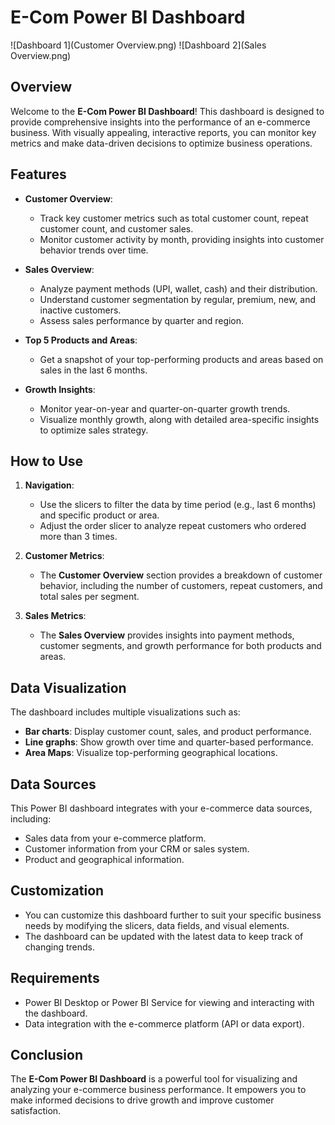 # E-Com Power BI Dashboard

![Dashboard 1](Customer Overview.png)
![Dashboard 2](Sales Overview.png)

## Overview

Welcome to the **E-Com Power BI Dashboard**! This dashboard is designed to provide comprehensive insights into the performance of an e-commerce business. With visually appealing, interactive reports, you can monitor key metrics and make data-driven decisions to optimize business operations.

## Features

- **Customer Overview**: 
   - Track key customer metrics such as total customer count, repeat customer count, and customer sales.
   - Monitor customer activity by month, providing insights into customer behavior trends over time.

- **Sales Overview**: 
   - Analyze payment methods (UPI, wallet, cash) and their distribution.
   - Understand customer segmentation by regular, premium, new, and inactive customers.
   - Assess sales performance by quarter and region.

- **Top 5 Products and Areas**: 
   - Get a snapshot of your top-performing products and areas based on sales in the last 6 months.

- **Growth Insights**: 
   - Monitor year-on-year and quarter-on-quarter growth trends.
   - Visualize monthly growth, along with detailed area-specific insights to optimize sales strategy.

## How to Use

1. **Navigation**: 
   - Use the slicers to filter the data by time period (e.g., last 6 months) and specific product or area.
   - Adjust the order slicer to analyze repeat customers who ordered more than 3 times.

2. **Customer Metrics**:
   - The **Customer Overview** section provides a breakdown of customer behavior, including the number of customers, repeat customers, and total sales per segment.

3. **Sales Metrics**:
   - The **Sales Overview** provides insights into payment methods, customer segments, and growth performance for both products and areas.

## Data Visualization

The dashboard includes multiple visualizations such as:
- **Bar charts**: Display customer count, sales, and product performance.
- **Line graphs**: Show growth over time and quarter-based performance.
- **Area Maps**: Visualize top-performing geographical locations.

## Data Sources

This Power BI dashboard integrates with your e-commerce data sources, including:
- Sales data from your e-commerce platform.
- Customer information from your CRM or sales system.
- Product and geographical information.

## Customization

- You can customize this dashboard further to suit your specific business needs by modifying the slicers, data fields, and visual elements.
- The dashboard can be updated with the latest data to keep track of changing trends.

## Requirements

- Power BI Desktop or Power BI Service for viewing and interacting with the dashboard.
- Data integration with the e-commerce platform (API or data export).

## Conclusion

The **E-Com Power BI Dashboard** is a powerful tool for visualizing and analyzing your e-commerce business performance. It empowers you to make informed decisions to drive growth and improve customer satisfaction.
